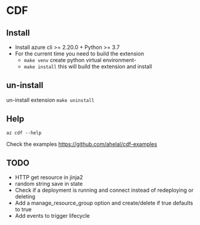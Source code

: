 # CDF

## Install

* Install azure cli >= 2.20.0 + Python >= 3.7 
* For the current time you need to build the extension
    * `make venv` create python virtual environment-
    * `make install` this will build the extension and install

## un-install

un-install extension `make uninstall`

## Help 

`az cdf --help`

Check the examples https://github.com/ahelal/cdf-examples

## TODO

* HTTP get resource in jinja2
* random string save in state
* Check if a deployment is running and connect instead of redeploying or deleting 
* Add a manage_resource_group option and create/delete if true defaults to true
* Add events to trigger lifecycle 
